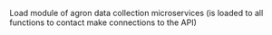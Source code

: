 Load module of agron data collection microservices (is loaded to all functions to contact make connections to the API)
